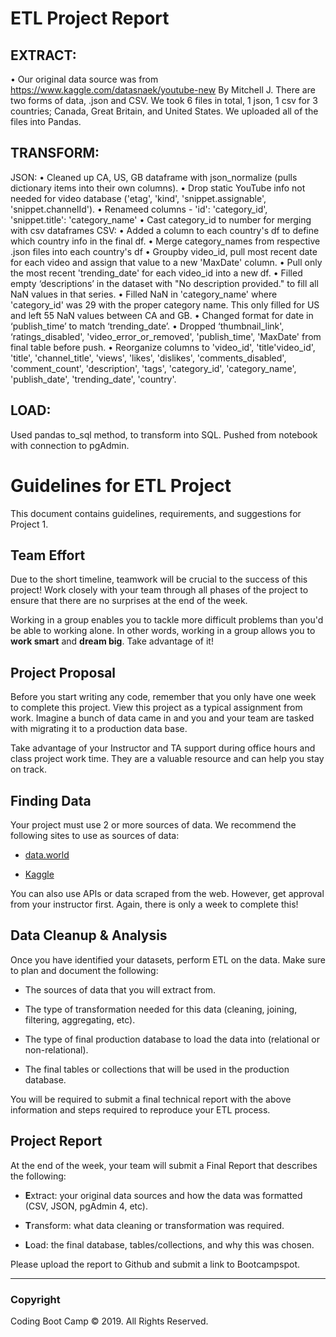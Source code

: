 # ETL Project Report

## EXTRACT:
•    Our original data source was from https://www.kaggle.com/datasnaek/youtube-new By Mitchell J. There are two forms of data, .json and CSV. We took 6 files in total, 1 json, 1 csv for 3 countries; Canada, Great Britain, and United States. We uploaded all of the files into Pandas.


## TRANSFORM:
JSON:
•    Cleaned up CA, US, GB dataframe with json_normalize (pulls dictionary items into their own columns).
•    Drop static YouTube info not needed for video database ('etag', 'kind', 'snippet.assignable', 'snippet.channelId').
•    Renameed columns - 'id': 'category_id', 'snippet.title': 'category_name'
•    Cast category_id to number for merging with csv dataframes
CSV:
•    Added a column to each country's df to define which country info in the final df.
•    Merge category_names from respective .json files into each country's df
•    Groupby video_id, pull most recent date for each video and assign that value to a new 'MaxDate' column.
•    Pull only the most recent 'trending_date' for each video_id into a new df.
•    Filled empty ‘descriptions’ in the dataset with "No description provided." to fill all NaN values in that series.
•    Filled NaN in 'category_name' where 'category_id' was 29 with the proper category name. This only filled for US and left 55 NaN values between CA and GB.
•    Changed format for date in ‘publish_time’ to match ‘trending_date’.
•    Dropped ‘thumbnail_link', ‘ratings_disabled', 'video_error_or_removed', 'publish_time', 'MaxDate' from final table before push.
•    Reorganize columns to 'video_id', 'title'video_id', 'title', 'channel_title', 'views', 'likes', 'dislikes',                         'comments_disabled', 'comment_count', 'description', 'tags', 'category_id', 'category_name', 'publish_date', 'trending_date', 'country'.


## LOAD:
Used pandas to_sql method, to transform into SQL.
Pushed from notebook with connection to pgAdmin.







# Guidelines for ETL Project

This document contains guidelines, requirements, and suggestions for Project 1.

## Team Effort

Due to the short timeline, teamwork will be crucial to the success of this project! Work closely with your team through all phases of the project to ensure that there are no surprises at the end of the week.

Working in a group enables you to tackle more difficult problems than you'd be able to working alone. In other words, working in a group allows you to **work smart** and **dream big**. Take advantage of it!

## Project Proposal

Before you start writing any code, remember that you only have one week to complete this project. View this project as a typical assignment from work. Imagine a bunch of data came in and you and your team are tasked with migrating it to a production data base.

Take advantage of your Instructor and TA support during office hours and class project work time. They are a valuable resource and can help you stay on track.

## Finding Data

Your project must use 2 or more sources of data. We recommend the following sites to use as sources of data:

* [data.world](https://data.world/)

* [Kaggle](https://www.kaggle.com/)

You can also use APIs or data scraped from the web. However, get approval from your instructor first. Again, there is only a week to complete this!

## Data Cleanup & Analysis

Once you have identified your datasets, perform ETL on the data. Make sure to plan and document the following:

* The sources of data that you will extract from.

* The type of transformation needed for this data (cleaning, joining, filtering, aggregating, etc).

* The type of final production database to load the data into (relational or non-relational).

* The final tables or collections that will be used in the production database.

You will be required to submit a final technical report with the above information and steps required to reproduce your ETL process.

## Project Report

At the end of the week, your team will submit a Final Report that describes the following:

* **E**xtract: your original data sources and how the data was formatted (CSV, JSON, pgAdmin 4, etc).

* **T**ransform: what data cleaning or transformation was required.

* **L**oad: the final database, tables/collections, and why this was chosen.

Please upload the report to Github and submit a link to Bootcampspot.

- - -

### Copyright

Coding Boot Camp © 2019. All Rights Reserved.

